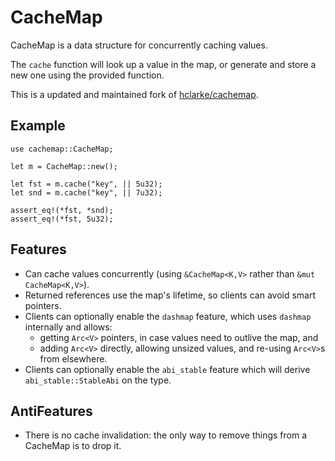 # CacheMap

CacheMap is a data structure for concurrently caching values.

The `cache` function will look up a value in the map, or generate and store a new one using the
provided function.

This is a updated and maintained fork of [hclarke/cachemap](https://github.com/hclarke/cachemap).

## Example

```
use cachemap::CacheMap;
	
let m = CacheMap::new();

let fst = m.cache("key", || 5u32);
let snd = m.cache("key", || 7u32);

assert_eq!(*fst, *snd);
assert_eq!(*fst, 5u32);
```

## Features

- Can cache values concurrently (using `&CacheMap<K,V>` rather than `&mut CacheMap<K,V>`).
- Returned references use the map's lifetime, so clients can avoid smart pointers.
- Clients can optionally enable the `dashmap` feature, which uses `dashmap` internally and allows:
  - getting `Arc<V>` pointers, in case values need to outlive the map, and
  - adding `Arc<V>` directly, allowing unsized values, and re-using `Arc<V>`s from elsewhere.
- Clients can optionally enable the `abi_stable` feature which will derive `abi_stable::StableAbi`
  on the type.

## AntiFeatures

- There is no cache invalidation: the only way to remove things from a CacheMap is to drop it.
